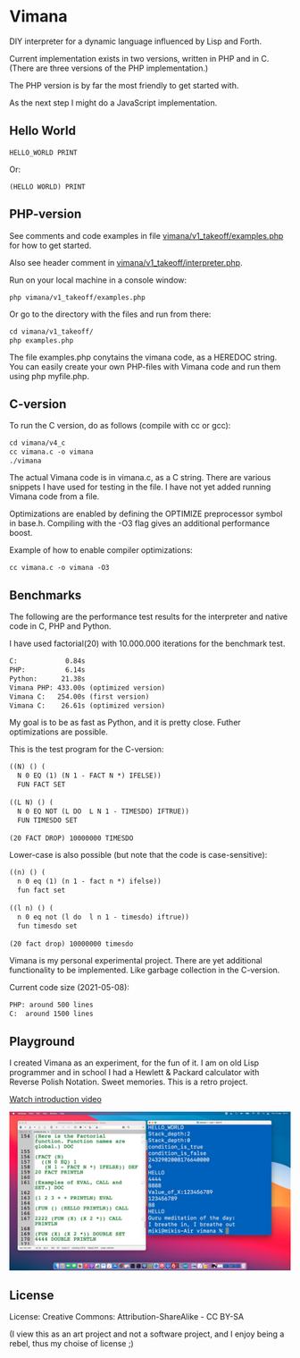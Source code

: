 # Vimana

DIY interpreter for a dynamic language influenced by Lisp and Forth.

Current implementation exists in two versions, written in PHP and in C.
(There are three versions of the PHP implementation.)

The PHP version is by far the most friendly to get started with.

As the next step I might do a JavaScript implementation.

## Hello World

    HELLO_WORLD PRINT

Or:

    (HELLO WORLD) PRINT

## PHP-version

See comments and code examples in file [vimana/v1_takeoff/examples.php](vimana/v1_takeoff/examples.php) for how to get started.

Also see header comment in [vimana/v1_takeoff/interpreter.php](vimana/v1_takeoff/interpreter.php).

Run on your local machine in a console window:

    php vimana/v1_takeoff/examples.php

Or go to the directory with the files and run from there:

    cd vimana/v1_takeoff/
    php examples.php

The file examples.php conytains the vimana code, as a HEREDOC string. You can easily create your own PHP-files with Vimana code and run them using php myfile.php.

## C-version

To run the C version, do as follows (compile with cc or gcc):

    cd vimana/v4_c
    cc vimana.c -o vimana
    ./vimana

The actual Vimana code is in vimana.c, as a C string. There are various snippets I have used for testing in the file. I have not yet added running Vimana code from a file.

Optimizations are enabled by defining the OPTIMIZE preprocessor symbol in base.h. Compiling with the -O3 flag gives an additional performance boost. 

Example of how to enable compiler optimizations:

    cc vimana.c -o vimana -O3

## Benchmarks

The following are the performance test results for the interpreter and native code in C, PHP and Python.

I have used factorial(20) with 10.000.000 iterations for the benchmark test.

    C:            0.84s
    PHP:          6.14s
    Python:      21.38s
    Vimana PHP: 433.00s (optimized version)
    Vimana C:   254.00s (first version)
    Vimana C:    26.61s (optimized version)

My goal is to be as fast as Python, and it is pretty close. Futher optimizations are possible.

This is the test program for the C-version:

    ((N) () (
      N 0 EQ (1) (N 1 - FACT N *) IFELSE))
      FUN FACT SET

    ((L N) () (
      N 0 EQ NOT (L DO  L N 1 - TIMESDO) IFTRUE))
      FUN TIMESDO SET 

    (20 FACT DROP) 10000000 TIMESDO

Lower-case is also possible (but note that the code is case-sensitive):

    ((n) () (
      n 0 eq (1) (n 1 - fact n *) ifelse))
      fun fact set

    ((l n) () (
      n 0 eq not (l do  l n 1 - timesdo) iftrue))
      fun timesdo set 

    (20 fact drop) 10000000 timesdo

Vimana is my personal experimental project. There are yet additional functionality to be implemented. Like garbage collection in the C-version.

Current code size (2021-05-08):

    PHP: around 500 lines
    C:  around 1500 lines

## Playground

I created Vimana as an experiment, for the fun of it. I am on old Lisp programmer and in school I had a Hewlett & Packard calculator with Reverse Polish Notation. Sweet memories. This is a retro project.

[Watch introduction video](https://youtu.be/BE7UpUuumc4)

![Screenshot](screenshot.jpg)

## License

License: Creative Commons: Attribution-ShareAlike - CC BY-SA

(I view this as an art project and not a software project, and I enjoy being a rebel, thus my choise of license ;)
